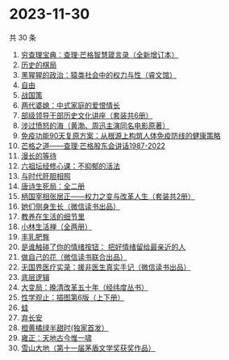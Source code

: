 # 2023-11-30

共 30 条

<!-- BEGIN WEREAD -->
<!-- 最后更新时间 2023-11-30 10:20:42 +0800 -->
1. [穷查理宝典：查理·芒格智慧箴言录（全新增订本）](https://weread.qq.com/web/bookDetail/2e0320e05cc92c2e0796c5a)
1. [历史的棋局](https://weread.qq.com/web/bookDetail/b48327f0813ab8582g0193ae)
1. [黑猩猩的政治：猿类社会中的权力与性（睿文馆）](https://weread.qq.com/web/bookDetail/34c321d07182db0734c3dae)
1. [自由](https://weread.qq.com/web/bookDetail/e9332fd05382dde934630fb)
1. [战国策](https://weread.qq.com/web/bookDetail/58d32d20719bdca958d8e15)
1. [两代婆媳：中式家庭的爱恨情长](https://weread.qq.com/web/bookDetail/8b532c00813ab84e4g0139ee)
1. [部级领导干部历史文化讲座（套装共6册）](https://weread.qq.com/web/bookDetail/d9132690813ab850ag014b17)
1. [涉过愤怒的海（黄渤、周迅主演同名电影原著）](https://weread.qq.com/web/bookDetail/2be327e0813ab850dg016536)
1. [免疫功能90天复原方案：从根源上构筑人体免疫防线的健康策略](https://weread.qq.com/web/bookDetail/69632030813ab856ag01554c)
1. [芒格之道——查理·芒格股东会讲话1987-2022](https://weread.qq.com/web/bookDetail/88132470813ab7eeag012b8d)
1. [漫长的等待](https://weread.qq.com/web/bookDetail/f2932290813ab84dfg013dd6)
1. [六祖坛经修心课：不抑郁的活法](https://weread.qq.com/web/bookDetail/4da323c0813ab82c0g018d7a)
1. [与时代肝胆相照](https://weread.qq.com/web/bookDetail/60b32f70813ab84adg019821)
1. [唐诗生死局：全二册](https://weread.qq.com/web/bookDetail/27632440813ab7d4fg014b3e)
1. [柄国宰相张居正——权力之变与改革人生（套装共2册）](https://weread.qq.com/web/bookDetail/3a632d40813ab845ag011813)
1. [她们侧身生长（微信读书出品）](https://weread.qq.com/web/bookDetail/32e32330813ab8589g0111fe)
1. [教养在生活的细节里](https://weread.qq.com/web/bookDetail/ca032e605e0bd7ca032a9f1)
1. [小林生活禅（全两册）](https://weread.qq.com/web/bookDetail/25d32400813ab705dg0163e9)
1. [丰乳肥臀](https://weread.qq.com/web/bookDetail/ea532d2071938fb5ea51430)
1. [是谁触碰了你的情绪按钮： 把好情绪留给最亲近的人](https://weread.qq.com/web/bookDetail/fb5323a0724b1404fb528b4)
1. [做自己的花（微信读书联合出品）](https://weread.qq.com/web/bookDetail/6d532fa0813ab8562g019bca)
1. [无国界医疗实录：援非医生真实手记（微信读书出品）](https://weread.qq.com/web/bookDetail/ad332060813ab8565g0142f3)
1. [底层逻辑](https://weread.qq.com/web/bookDetail/5183282072706c3a5185397)
1. [大变局：晚清改革五十年（经纬度丛书）](https://weread.qq.com/web/bookDetail/93332c50813ab84d4g011d3f)
1. [性学观止：插图第6版（上下册）](https://weread.qq.com/web/bookDetail/af832000813ab7b4cg01059b)
1. [蛙](https://weread.qq.com/web/bookDetail/f5432d3071935f5df546a42)
1. [弃长安](https://weread.qq.com/web/bookDetail/fa932fc0813ab7f99g019743)
1. [橙黄橘绿半甜时(独家首发）](https://weread.qq.com/web/bookDetail/0ae32670813ab8530g015f77)
1. [雍正：天地古今惟一啸](https://weread.qq.com/web/bookDetail/bd7329e0813ab84c5g0169de)
1. [雪山大地（第十一届茅盾文学奖获奖作品）](https://weread.qq.com/web/bookDetail/9e3327e0813ab80d3g018411)
<!-- END WEREAD -->
